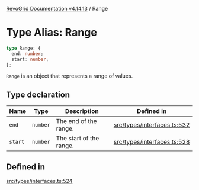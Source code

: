 [RevoGrid Documentation v4.14.13](README.md) / Range

# Type Alias: Range

```ts
type Range: {
  end: number;
  start: number;
};
```

`Range` is an object that represents a range of values.

## Type declaration

| Name | Type | Description | Defined in |
| ------ | ------ | ------ | ------ |
| `end` | `number` | The end of the range. | [src/types/interfaces.ts:532](https://github.com/revolist/revogrid/blob/4eff1607ca8ee7d75f31750c713182488767268a/src/types/interfaces.ts#L532) |
| `start` | `number` | The start of the range. | [src/types/interfaces.ts:528](https://github.com/revolist/revogrid/blob/4eff1607ca8ee7d75f31750c713182488767268a/src/types/interfaces.ts#L528) |

## Defined in

[src/types/interfaces.ts:524](https://github.com/revolist/revogrid/blob/4eff1607ca8ee7d75f31750c713182488767268a/src/types/interfaces.ts#L524)
